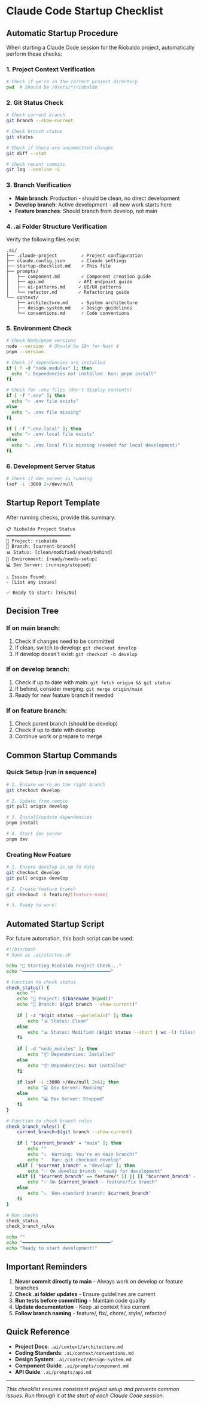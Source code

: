 # Claude Code Startup Checklist

## Automatic Startup Procedure

When starting a Claude Code session for the Riobaldo project, automatically perform these checks:

### 1. Project Context Verification
```bash
# Check if we're in the correct project directory
pwd  # Should be /Users/*/riobaldo
```

### 2. Git Status Check
```bash
# Check current branch
git branch --show-current

# Check branch status
git status

# Check if there are uncommitted changes
git diff --stat

# Check recent commits
git log --oneline -5
```

### 3. Branch Verification
- **Main branch**: Production - should be clean, no direct development
- **Develop branch**: Active development - all new work starts here
- **Feature branches**: Should branch from develop, not main

### 4. .ai Folder Structure Verification
Verify the following files exist:
```
.ai/
├── .claude-project         ✓ Project configuration
├── claude.config.json      ✓ Claude settings
├── startup-checklist.md    ✓ This file
├── prompts/
│   ├── component.md        ✓ Component creation guide
│   ├── api.md             ✓ API endpoint guide
│   ├── ui-patterns.md     ✓ UI/UX patterns
│   └── refactor.md        ✓ Refactoring guide
└── context/
    ├── architecture.md     ✓ System architecture
    ├── design-system.md    ✓ Design guidelines
    └── conventions.md      ✓ Code conventions
```

### 5. Environment Check
```bash
# Check Node/pnpm versions
node --version  # Should be 18+ for Nuxt 4
pnpm --version

# Check if dependencies are installed
if [ ! -d "node_modules" ]; then
  echo "⚠️ Dependencies not installed. Run: pnpm install"
fi

# Check for .env files (don't display contents)
if [ -f ".env" ]; then
  echo "✓ .env file exists"
else
  echo "⚠️ .env file missing"
fi

if [ -f ".env.local" ]; then
  echo "✓ .env.local file exists"
else
  echo "⚠️ .env.local file missing (needed for local development)"
fi
```

### 6. Development Server Status
```bash
# Check if dev server is running
lsof -i :3000 2>/dev/null
```

## Startup Report Template

After running checks, provide this summary:

```
📋 Riobaldo Project Status
━━━━━━━━━━━━━━━━━━━━━━━━
📁 Project: riobaldo
🌿 Branch: [current-branch]
📊 Status: [clean/modified/ahead/behind]
🔧 Environment: [ready/needs-setup]
💻 Dev Server: [running/stopped]

⚠️ Issues Found:
- [List any issues]

✅ Ready to start: [Yes/No]
```

## Decision Tree

### If on main branch:
1. Check if changes need to be committed
2. If clean, switch to develop: `git checkout develop`
3. If develop doesn't exist: `git checkout -b develop`

### If on develop branch:
1. Check if up to date with main: `git fetch origin && git status`
2. If behind, consider merging: `git merge origin/main`
3. Ready for new feature branch if needed

### If on feature branch:
1. Check parent branch (should be develop)
2. Check if up to date with develop
3. Continue work or prepare to merge

## Common Startup Commands

### Quick Setup (run in sequence)
```bash
# 1. Ensure we're on the right branch
git checkout develop

# 2. Update from remote
git pull origin develop

# 3. Install/update dependencies
pnpm install

# 4. Start dev server
pnpm dev
```

### Creating New Feature
```bash
# 1. Ensure develop is up to date
git checkout develop
git pull origin develop

# 2. Create feature branch
git checkout -b feature/[feature-name]

# 3. Ready to work!
```

## Automated Startup Script

For future automation, this bash script can be used:

```bash
#!/bin/bash
# Save as .ai/startup.sh

echo "🚀 Starting Riobaldo Project Check..."
echo "━━━━━━━━━━━━━━━━━━━━━━━━━━━━━━━━━"

# Function to check status
check_status() {
    echo ""
    echo "📁 Project: $(basename $(pwd))"
    echo "🌿 Branch: $(git branch --show-current)"
    
    if [ -z "$(git status --porcelain)" ]; then
        echo "📊 Status: Clean"
    else
        echo "📊 Status: Modified ($(git status --short | wc -l) files)"
    fi
    
    if [ -d "node_modules" ]; then
        echo "📦 Dependencies: Installed"
    else
        echo "📦 Dependencies: Not installed"
    fi
    
    if lsof -i :3000 >/dev/null 2>&1; then
        echo "💻 Dev Server: Running"
    else
        echo "💻 Dev Server: Stopped"
    fi
}

# Function to check branch rules
check_branch_rules() {
    current_branch=$(git branch --show-current)
    
    if [ "$current_branch" = "main" ]; then
        echo ""
        echo "⚠️  Warning: You're on main branch!"
        echo "   Run: git checkout develop"
    elif [ "$current_branch" = "develop" ]; then
        echo "✅ On develop branch - ready for development"
    elif [[ "$current_branch" == feature/* ]] || [[ "$current_branch" == fix/* ]]; then
        echo "✅ On $current_branch - feature/fix branch"
    else
        echo "⚠️  Non-standard branch: $current_branch"
    fi
}

# Run checks
check_status
check_branch_rules

echo ""
echo "━━━━━━━━━━━━━━━━━━━━━━━━━━━━━━━━━"
echo "Ready to start development!"
```

## Important Reminders

1. **Never commit directly to main** - Always work on develop or feature branches
2. **Check .ai folder updates** - Ensure guidelines are current
3. **Run tests before committing** - Maintain code quality
4. **Update documentation** - Keep .ai context files current
5. **Follow branch naming** - feature/, fix/, chore/, style/, refactor/

## Quick Reference

- **Project Docs**: `.ai/context/architecture.md`
- **Coding Standards**: `.ai/context/conventions.md`
- **Design System**: `.ai/context/design-system.md`
- **Component Guide**: `.ai/prompts/component.md`
- **API Guide**: `.ai/prompts/api.md`

---

*This checklist ensures consistent project setup and prevents common issues. Run through it at the start of each Claude Code session.*